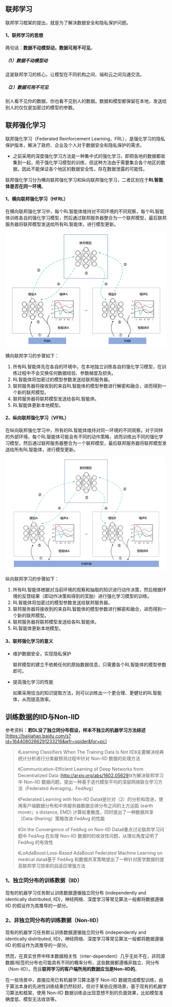 ## 联邦学习

联邦学习框架的提出，就是为了解决数据安全和隐私保护问题。

#### 1、联邦学习的思想

两句话：**数据不动模型动，数据可用不可见**。

##### （1）数据不动模型动

这是联邦学习的核心，让模型在不同机构之间、端和云之间沟通交流。

##### （2）数据可用不可见

别人看不见你的数据，你也看不见别人的数据。数据和模型都保留在本地，发送给别人的仅仅是加密过的模型的参数。



## 联邦强化学习



联邦强化学习（Federated Reinforcement Learning，FRL），是强化学习的隐私保护版本，解决了政府、企业及个人对于数据安全和隐私保护的需求。

* 之前采用的深度强化学习方法是一种集中式的强化学习，即把各地的数据都收集到一起，用于强化学习模型的训练，但这种方法由于需要集合各个地区的数据，因此不能保证各个地区的数据安全性，存在数据泄露的可能性。



联邦强化学习分为横向联邦强化学习和纵向联邦强化学习，二者区别在于**RL智能体是否在同一环境**。

#### 1、横向联邦强化学习（HFRL）

在横向联邦强化学习中，每个RL智能体维持对不同环境的不同观察，每个RL智能体训练各自的强化学习模型，然后通过联邦服务器整合为一个联邦模型，最后联邦服务器将联邦模型发送给所有RL智能体，进行模型更新。

![image-20211102141918693](pictures/image-20211102141918693.png)

横向联邦学习的步骤如下：

1. 所有RL智能体先在各自的环境中，在本地独立训练各自的强化学习模型，在训练过程中不会交换任何数据经验、参数梯度及损失。
2. RL智能体将加密过的模型参数发送给联邦服务器。
3. 联邦服务器将接收到的来自RL智能体的模型参数进行解密和融合，进而得到一个新的联邦模型。
4. 联邦服务器将联邦模型发送给各RL智能体。
5. RL智能体更新本地模型。



#### 2、纵向联邦强化学习（VFRL）

在纵向联邦强化学习中，所有的RL智能体维持对同一环境的不同观察。对于同样的外部环境，每个RL智能体可能会有不同的动作策略，进而训练出不同的强化学习模型，然后通过联邦服务器整合为一个联邦模型，最后联邦服务器将联邦模型发送给所有RL智能体，进行模型更新。

![image-20211102143824596](pictures/image-20211102143824596.png)

纵向联邦学习的步骤如下：

1. 所有RL智能体根据对当前环境的观察和抽取的知识进行动作决策，然后根据环境的反馈结果（即动作决策和得到的奖励）进行强化学习模型的训练。
2. RL智能体将加密过的模型参数发送给联邦服务器。
3. 联邦服务器将接收到的来自RL智能体的模型参数进行解密和融合，进而得到一个新的联邦模型。
4. 联邦服务器将联邦模型发送给各RL智能体。
5. RL智能体更新本地模型。



#### 3、联邦强化学习的意义

* 维护数据安全，实现隐私保护

  联邦模型的建立不依赖任何的原始数据信息，只需要各个RL智能体的模型参数即可。

* 提高强化学习的性能

  如果采用恰当的知识提取方法，则可以训练出一个更合理、更健壮的RL智能体，从而提高效率。



## 训练数据的IID与Non-IID

参考资料：**若DL没了独立同分布假设，样本不独立的机器学习方法综述**[https://baijiahao.baidu.com/s?id=1644080266291233216&wfr=spider&for=pc]

> 《Learning Classifiers When The Training Data Is Not IID》主要解决经典统计分析进行分类器预测过程中针对 Non-IID 数据的处理方法
>
> 《Communication-Efficient Learning of Deep Networks from Decentralized Data (http://arxiv.org/abs/1602.05629)》为解决联邦学习中 Non-IID 数据问题，提出一种基于迭代模型平均的深层网络联合学习方法（Federated Averaging，FedAvg）
>
> 《Federated Learning with Non-IID Data》是针对（2）的分析和改进，使用客户端数据分布和中央服务器数据总体分布之间的土方运距 (earth mover』s distance, EMD) 计算权重散度，同时提出了一种数据共享（Data-Sharing）策略改进 FedAvg 的性能
>
> 《On the Convergence of FedAvg on Non-IID Data》重点讨论联邦学习问题中 FedAvg 在处理 Non-IID 数据时的收敛性问题，从理论角度证明了 FedAvg 的有效性	
>
> 《LoAdaBoost:Loss-Based AdaBoost Federated Machine Learning on medical data》基于 FedAvg 和数据共享策略提出了一种针对医学数据的提高联邦学习效率的自适应增强方法

### 1、独立同分布的训练数据（IID）

现有的机器学习任务默认训练数据遵循独立同分布 (independently and identically distributed, IID)，神经网络、深度学习等常见算法一般都将数据遵循 IID 的假设作为其推导的一部分。





### 2、非独立同分布的训练数据（Non-IID）

现有的机器学习任务默认训练数据遵循独立同分布 (independently and identically distributed, IID)，神经网络、深度学习等常见算法一般都将数据遵循 IID 的假设作为其推导的一部分。

然而，在真实世界中样本数据相关性（inter-dependent）几乎无处不在，非同源数据/标签的分布也可能具有不同的概率分布，这些数据都遵循非独立、同分布（Non-IID）。而且**联邦学习的客户端所用的数据应当是Non-IID的**。

在一些场景中，直接应用已有机器学习算法基于 Non-IID 数据完成模型训练，由于算法本身的先进性训练结果仍然较好。但对于某些应用场景，基于现有的机器学习算法和框架，使用 Non-IID 数据训练会出现意想不到的负面效果，比如模型准确度低、模型无法收敛等。

